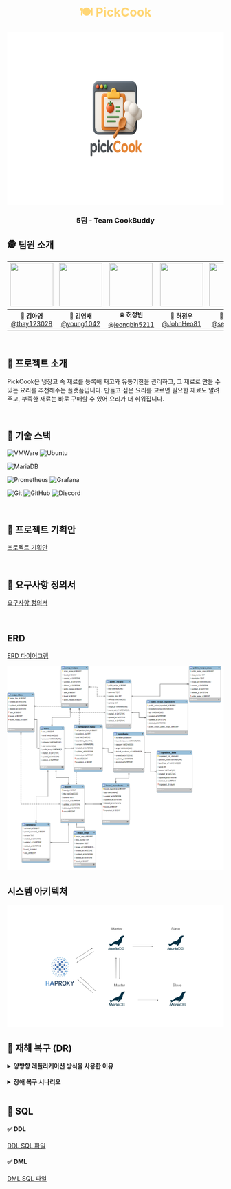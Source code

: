 <br>

<h1 align="center" style="color: #FFD675;">🍽️ PickCook </h1>

<div align="center">
  <img src="images/pickcook_logo.png" alt="pickcook logo" height="400" align="center" />
</div>


<h3 align="center">5팀 - Team CookBuddy </h3>


## 🕵️ 팀원 소개

<div align="center">

|   <img src="https://img3.daumcdn.net/thumb/R658x0.q70/?fname=http://t1.daumcdn.net/news/201707/25/seouleconomy/20170725083653488jtol.jpg" width="100" height="100"/>   |   <img src="https://encrypted-tbn0.gstatic.com/images?q=tbn:ANd9GcS7gEFr3b-5mhcz5mp8GNK41xQauma4MPL5nA&s" width="100" height="100"/>   | <img src="https://i.namu.wiki/i/TQwZWqyeyNKMffr3p9A3Bxah_MmOR8das_6Pqr0zNfCWwQG-VjX4XyzdDSDtoW2MPcBnzFEhTVY1Ebm7lECvaw.webp" width="100" height="100"/>  |  <img src="https://i.namu.wiki/i/QJLpVKc_VfakfHP5IqhTMdGbflc4XkVSl-ggNZ4UElDl60JaMwyVrxw_ihyX12TRrurYDUxm5IbTqYqvVEruVg.webp" width="100" height="100"/>  |    <img src="https://i.pinimg.com/474x/71/c2/11/71c211b8f46513e77c33c2979e105436.jpg" width="100" height="100"/> 
| :--------------------------------------------------------: | :--------------------------------------------------------: | :--------------------------------------------------------: | :------------------------------------------------------: | :----------------------------------------------------------: 
| 🐰 **김아영**<br/>[@thay123028](https://github.com/thay123028) | 🧶 **김영재**<br/>[@young1042](https://github.com/young1042) | ⚽ **허정빈**<br/>[@jeongbin5211](https://github.com/jeongbin5211) | 🤪 **허정우**<br/>[@JohnHeo81](https://github.com/JohnHeo81) | 🐢 **홍서연**<br/>[@seoyeon22](https://github.com/seoyeon22)

</div>
<br>



## 🍕 프로젝트 소개
PickCook은 냉장고 속 재료를 등록해 재고와 유통기한을 관리하고, 그 재료로 만들 수 있는 요리를 추천해주는 플랫폼입니다. 만들고 싶은 요리를 고르면 필요한 재료도 알려주고, 부족한 재료는 바로 구매할 수 있어 요리가 더 쉬워집니다.

<br>

## 🍔 기술 스택

![VMWare](https://img.shields.io/badge/VMware-607078?logo=vmware&logoColor=white&style=for-the-badge)
![Ubuntu](https://img.shields.io/badge/ubuntu-E95420?style=for-the-badge&logo=ubuntu&logoColor=FFFFFF)

![MariaDB](https://img.shields.io/badge/MariaDB-003545?style=for-the-badge&logo=mariadb&logoColor=white)

![Prometheus](https://img.shields.io/badge/Prometheus-E6522C?style=for-the-badge&logo=Prometheus&logoColor=white)
![Grafana](https://img.shields.io/badge/grafana-%23F46800.svg?style=for-the-badge&logo=grafana&logoColor=white)

![Git](https://img.shields.io/badge/git-%23F05033.svg?style=for-the-badge&logo=git&logoColor=white)
![GitHub](https://img.shields.io/badge/github-%23121011.svg?style=for-the-badge&logo=github&logoColor=white)
![Discord](https://img.shields.io/badge/Discord-5865F2.svg?style=for-the-badge&logo=discord&logoColor=white)

<br>

## 🌭 프로젝트 기획안

[프로젝트 기획안](https://docs.google.com/document/d/1JnNK9_vFxRizyXFUWUOrr1eKcOqdAXpH/edit?usp=sharing&ouid=105575553151863966937&rtpof=true&sd=true)

<br>

## 🍣 요구사항 정의서

[요구사항 정의서](https://docs.google.com/spreadsheets/d/1-NKiu4zpKw2Tl4Qjumd1SISX_odnlNEE/edit?usp=sharing&ouid=105575553151863966937&rtpof=true&sd=true)

<br>


## ERD

[ERD 다이어그램](https://www.erdcloud.com/d/i9Qf2BLnaAYZ4dCrH)

<img src="images/pickcook_erd.png" alt="ERD" width="800"/>

## 시스템 아키텍처

<img src="images/pickcook_system_architecture.png" alt="ERD" width="800"/>


## 🍩 재해 복구 (DR)

<details>
  <summary><b>양방향 레플리케이션 방식을 사용한 이유</b></summary>
  <div markdown="1">
  <br>

  **✔️ 데이터 일관성 유지**
    
  레플리케이션은 Master 서버에서 발생하는 데이터 변경 사항을 실시간 또는 거의 실시간으로 Slave 서버에 자동 복제한다. 이를 통해 항상 최신 상태의 데이터를 보조 서버에 유지할 수 있다.

  <br>

  **✔️ 부하 분산**

   실시간 트래픽이 급증하는 상황에도 여러 서버로 분산 처리하여 성능이 저하하는 것을 방지하고, 안정적인 응답 속도를 유지할 수 있다.

  <br>

  **✔️ 읽기 작업에 강한 구조**

  서비스 특성 상 레시피, 커뮤니티 등 데이터 읽기 작업이 많은 환경이기 때문에, 다수의 슬레이브 서버가 작업을 처리하게 설계하여 높은 읽기 성능을 제공한다.

  <br> 

  **✔️ 고가용성**

  한쪽 마스터에 장애가 발생하더라도, HAProxy가 정상적인 서버로 트래픽을 분배하여 서비스 중단 없이 시스템을 지속적으로 동작할 수 있다.  
  
  <br>
  
  **✔️ 확장성**

  마스터 서버에 새로운 슬레이브 서버를 연결하여 쉽게 확장할 수 있어, 트래픽이 증가할 때 유연하게 대처가 가능하다.

  </div>
</details>

<br>
<details>
  <summary><b>장애 복구 시나리오</b></summary>
  <div markdown="1">
  <br>

**✔️ 마스터 1대 장애 발생 시**
  - HAProxy가 장애 난 마스터 노드를 감지하고, 해당 노드로의 쓰기 트래픽을 자동으로 차단
  - 클라이언트는 정상 마스터를 통해 쓰기, 슬레이브를 통해 읽기 요청을 지속 처리 가능
  - 장애 발생한 마스터 노드는 복구 시 슬레이브로 초기화한 뒤, 살아 있는 마스터에서 복제를 받아 데이터 동기화
  - 동기화 완료 후 필요 시 다시 마스터로 승격하고, 양방향 복제 재구성
  - HAProxy 설정을 갱신하여 복구된 노드에도 트래픽을 분산하도록 재설정

<br>

**✔️ 슬레이브 1대 장애 발생 시**
  - HAProxy가 장애 슬레이브를 감지하고, 해당 슬레이브로의 읽기 요청을 차단
  - 클라이언트는 정상 슬레이브 또는 마스터로부터 읽기 처리 가능
  - 슬레이브 복구 후, 마스터로부터 복제 설정 재구성하여 자동 동기화
  - 복구 완료 후 HAProxy가 해당 슬레이브로 다시 읽기 트래픽 분산

<br>

**✔️ 마스터 + 슬레이브 한 쌍(2대) 동시 장애 시**
  - HAProxy는 남은 마스터와 슬레이브 쌍으로 모든 트래픽을 집중 처리
  - 복구된 노드는 순차적으로 클러스터에 재투입, 살아 있는 마스터에서 복제를 통해 최신 상태로 동기화
  - 전체 클러스터 복원 후 HAProxy 설정을 통해 트래픽 분산 정상화

<br>

**✔️ 전체 장애 예방 및 대비 방안**
  - 모든 노드는 Prometheus + Alertmanager 등으로 모니터링하여 이상 조기 감지
  - 정기적인 자동 백업 및 스냅샷 관리로 데이터 손실 방지
  - 이중화된 HA 구성 (예: HAProxy + Keepalived)으로 프록시 서버 자체 장애도 대비

  <br>
  </div>
</details>
<br> 

## 🥨 SQL

#### ✅ DDL
[DDL SQL 파일](/sql/DDL.sql)


#### ✅ DML
[DML SQL 파일](/sql/DML.sql)

<br>


